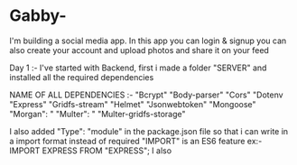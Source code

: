 # Gabby-

I'm building a social media app. In this app you can login & signup you can also create your account and upload photos
and share it on your feed


Day 1 :- I've started with Backend, first i made a folder "SERVER" and installed all the required dependencies

NAME OF ALL DEPENDENCIES :- 
"Bcrypt"
"Body-parser"
"Cors"
"Dotenv
"Express"
"Gridfs-stream"
"Helmet"
"Jsonwebtoken"
"Mongoose"
"Morgan": "
"Multer": "
"Multer-gridfs-storage"

I also added "Type": "module" in the package.json file so that i can write in a import format instead of required
"IMPORT" is an ES6 feature ex:- IMPORT EXPRESS FROM "EXPRESS";
I also 